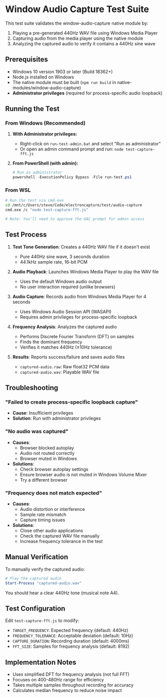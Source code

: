 # Window Audio Capture Test Suite

This test suite validates the window-audio-capture native module by:
1. Playing a pre-generated 440Hz WAV file using Windows Media Player
2. Capturing audio from the media player using the native module
3. Analyzing the captured audio to verify it contains a 440Hz sine wave

## Prerequisites

- Windows 10 version 1903 or later (Build 18362+)
- Node.js installed on Windows
- The native module must be built (`npm run build` in native-modules/window-audio-capture)
- **Administrator privileges** (required for process-specific audio loopback)

## Running the Test

### From Windows (Recommended)

1. **With Administrator privileges:**
   - Right-click on `run-test-admin.bat` and select "Run as administrator"
   - Or open an admin command prompt and run: `node test-capture-fft.js`

2. **From PowerShell (with admin):**
   ```powershell
   # Run as administrator
   powershell -ExecutionPolicy Bypass -File run-test.ps1
   ```

### From WSL

```bash
# Run the test via cmd.exe
cd /mnt/c/Users/steve/Code/electroncapture/test/audio-capture
cmd.exe /c "node test-capture-fft.js"

# Note: You'll need to approve the UAC prompt for admin access
```

## Test Process

1. **Test Tone Generation**: Creates a 440Hz WAV file if it doesn't exist
   - Pure 440Hz sine wave, 3 seconds duration
   - 44.1kHz sample rate, 16-bit PCM

2. **Audio Playback**: Launches Windows Media Player to play the WAV file
   - Uses the default Windows audio output
   - No user interaction required (unlike browsers)

3. **Audio Capture**: Records audio from Windows Media Player for 4 seconds
   - Uses Windows Audio Session API (WASAPI)
   - Requires admin privileges for process-specific loopback

4. **Frequency Analysis**: Analyzes the captured audio
   - Performs Discrete Fourier Transform (DFT) on samples
   - Finds the dominant frequency
   - Verifies it matches 440Hz (±10Hz tolerance)

5. **Results**: Reports success/failure and saves audio files
   - `captured-audio.raw`: Raw float32 PCM data
   - `captured-audio.wav`: Playable WAV file

## Troubleshooting

### "Failed to create process-specific loopback capture"
- **Cause**: Insufficient privileges
- **Solution**: Run with administrator privileges

### "No audio was captured"
- **Causes**: 
  - Browser blocked autoplay
  - Audio not routed correctly
  - Browser muted in Windows
- **Solutions**:
  - Check browser autoplay settings
  - Ensure browser audio is not muted in Windows Volume Mixer
  - Try a different browser

### "Frequency does not match expected"
- **Causes**:
  - Audio distortion or interference
  - Sample rate mismatch
  - Capture timing issues
- **Solutions**:
  - Close other audio applications
  - Check the captured WAV file manually
  - Increase frequency tolerance in the test

## Manual Verification

To manually verify the captured audio:
```powershell
# Play the captured audio
Start-Process "captured-audio.wav"
```

You should hear a clear 440Hz tone (musical note A4).

## Test Configuration

Edit `test-capture-fft.js` to modify:
- `TARGET_FREQUENCY`: Expected frequency (default: 440Hz)
- `FREQUENCY_TOLERANCE`: Acceptable deviation (default: 10Hz)
- `CAPTURE_DURATION`: Recording duration (default: 4000ms)
- `FFT_SIZE`: Samples for frequency analysis (default: 8192)

## Implementation Notes

- Uses simplified DFT for frequency analysis (not full FFT)
- Focuses on 400-480Hz range for efficiency
- Takes multiple samples throughout recording for accuracy
- Calculates median frequency to reduce noise impact